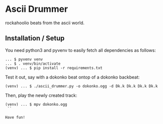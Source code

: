 Ascii Drummer
=============

rockahoolio beats from the ascii world.

Installation / Setup
--------------------

You need python3 and pyvenv to easily fetch all dependencies as follows:

```
... $ pyvenv venv
... $ . venv/bin/activate
(venv) ... $ pip install -r requirements.txt
```

Test it out, say with a dokonko beat ontop of a dokonko backbeat:

```(venv) ... $ ./ascii_drummer.py -o dokonko.ogg -d Dk.k Dk.k Dk.k Dk.k```

Then, play the newly created track:

```
(venv) ... $ mpv dokonko.ogg
 ``

Have fun!
